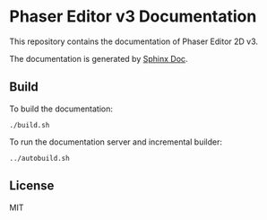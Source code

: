 # Phaser Editor v3 Documentation

This repository contains the documentation of Phaser Editor 2D v3.

The documentation is generated by [Sphinx Doc](https://www.sphinx-doc.org).

## Build

To build the documentation:

```
./build.sh
```

To run the documentation server and incremental builder:

```
../autobuild.sh
```

## License

MIT
